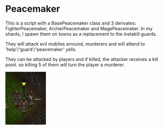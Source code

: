 # Peacemaker

This is a script with a BasePeacemaker class and 3 derivates: FighterPeacemaker, ArcherPeacemaker and MagePeacemaker. In my shards, I spawn them on towns as a replacement to the instakill guards.

They will attack evil mobiles arround, murderers and will attend to 'help'/'guard'/'peacemaker' yells.

They can be attacked by players and if killed, the attacker receives a kill point. so killing 5 of them will turn the player a murderer.

![](screenshot.png)
